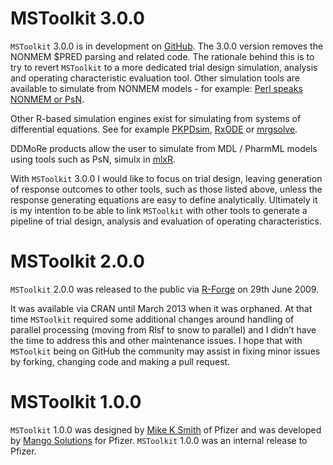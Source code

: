 # MSToolkit 3.0.0

`MSToolkit` 3.0.0 is in development on [GitHub](https://github.com/MikeKSmith/MSToolkit). The 3.0.0 version removes the NONMEM $PRED parsing and related code. The rationale behind this is to try to revert `MSToolkit` to a more dedicated trial design simulation, analysis and operating characteristic evaluation tool. Other simulation tools are available to simulate from NONMEM models - for example: [Perl speaks NONMEM or PsN](https://github.com/UUPharmacometrics/PsN).

Other R-based simulation engines exist for simulating from systems of differential equations. See for example [PKPDsim](https://github.com/ronkeizer/PKPDsim), [RxODE](https://github.com/hallowkm/RxODE) or [mrgsolve](https://github.com/metrumresearchgroup/mrgsolve).

DDMoRe products allow the user to simulate from MDL / PharmML models using tools such as PsN, simulx in [mlxR](https://github.com/MarcLavielle/mlxR).

With `MSToolkit` 3.0.0 I would like to focus on trial design, leaving generation of response outcomes to other tools, such as those listed above, unless the response generating equations are easy to define analytically. Ultimately it is my intention to be able to link `MSToolkit` with other tools to generate a pipeline of trial design, analysis and evaluation of operating characteristics.

# MSToolkit 2.0.0

`MSToolkit` 2.0.0 was released to the public via [R-Forge](https://r-forge.r-project.org/projects/mstoolkit/) on 29th June 2009.

It was available via CRAN until March 2013 when it was orphaned. At that time `MSToolkit` required some additional changes around handling of parallel processing (moving from Rlsf to snow to parallel) and I didn’t have the time to address this and other maintenance issues. I hope that with `MSToolkit` being on GitHub the community may assist in fixing minor issues by forking, changing code and making a pull request.

# MSToolkit 1.0.0

`MSToolkit` 1.0.0 was designed by [Mike K Smith](https://www.linkedin.com/in/mikeksmith/) of Pfizer and was developed by [Mango Solutions](https://www.mango-solutions.com/) for Pfizer. `MSToolkit` 1.0.0 was an internal release to Pfizer.
